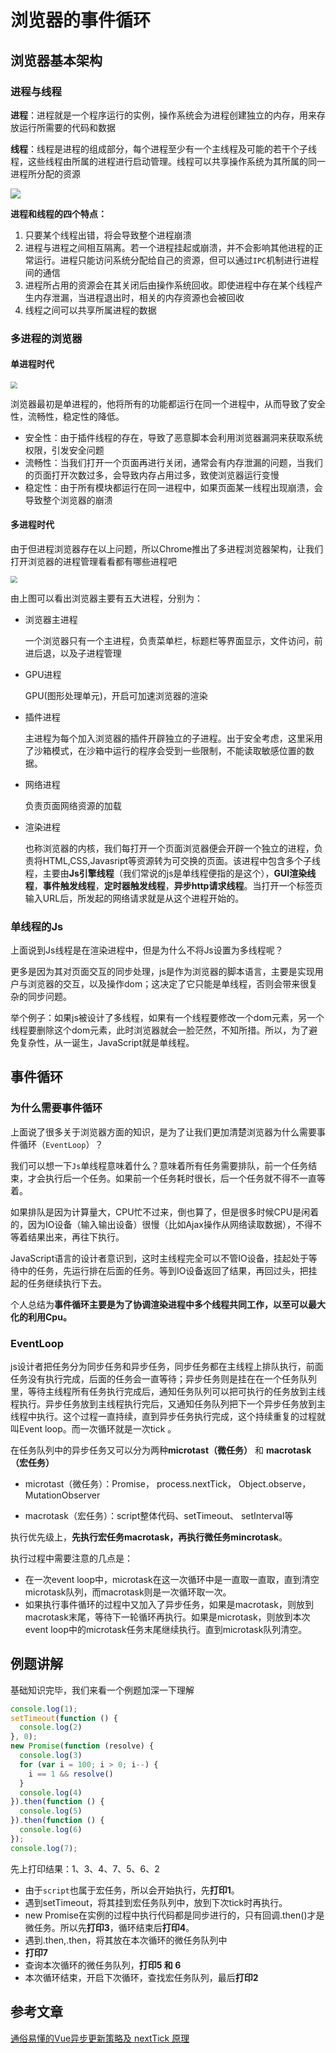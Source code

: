 # 浏览器的事件循环

## 浏览器基本架构

### 进程与线程

**进程**：进程就是一个程序运行的实例，操作系统会为进程创建独立的内存，用来存放运行所需要的代码和数据

**线程**：线程是进程的组成部分，每个进程至少有一个主线程及可能的若干个子线程，这些线程由所属的进程进行启动管理。线程可以共享操作系统为其所属的同一进程所分配的资源

![](C:\Users\ASUS\Desktop\note\images\前端基础\brower3.png)

**进程和线程的四个特点：**

1. 只要某个线程出错，将会导致整个进程崩溃
2. 进程与进程之间相互隔离。若一个进程挂起或崩溃，并不会影响其他进程的正常运行。进程只能访问系统分配给自己的资源，但可以通过`IPC`机制进行进程间的通信
3. 进程所占用的资源会在其关闭后由操作系统回收。即使进程中存在某个线程产生内存泄漏，当进程退出时，相关的内存资源也会被回收
4. 线程之间可以共享所属进程的数据

### 多进程的浏览器

#### 单进程时代

<img src="C:\Users\ASUS\Desktop\note\images\前端基础\brower2.png" style="zoom:67%;" />

浏览器最初是单进程的，他将所有的功能都运行在同一个进程中，从而导致了安全性，流畅性，稳定性的降低。

* 安全性：由于插件线程的存在，导致了恶意脚本会利用浏览器漏洞来获取系统权限，引发安全问题
* 流畅性：当我们打开一个页面再进行关闭，通常会有内存泄漏的问题，当我们的页面打开次数过多，会导致内存占用过多，致使浏览器运行变慢
* 稳定性：由于所有模块都运行在同一进程中，如果页面某一线程出现崩溃，会导致整个浏览器的崩溃

#### 多进程时代

由于但进程浏览器存在以上问题，所以Chrome推出了多进程浏览器架构，让我们打开浏览器的进程管理看看都有哪些进程吧

<img src="C:\Users\ASUS\Desktop\note\images\前端基础\brower1.png" style="zoom:67%;" />

由上图可以看出浏览器主要有五大进程，分别为：

* 浏览器主进程

  一个浏览器只有一个主进程，负责菜单栏，标题栏等界面显示，文件访问，前进后退，以及子进程管理

* GPU进程

  GPU(图形处理单元)，开启可加速浏览器的渲染

* 插件进程

  主进程为每个加入浏览器的插件开辟独立的子进程。出于安全考虑，这里采用了沙箱模式，在沙箱中运行的程序会受到一些限制，不能读取敏感位置的数据。

* 网络进程

  负责页面网络资源的加载

* 渲染进程

  也称浏览器的内核，我们每打开一个页面浏览器便会开辟一个独立的进程，负责将HTML,CSS,Javasript等资源转为可交换的页面。该进程中包含多个子线程，主要由**Js引擎线程**（我们常说的js是单线程便指的是这个），**GUI渲染线程**，**事件触发线程**，**定时器触发线程**，**异步http请求线程**。当打开一个标签页输入URL后，所发起的网络请求就是从这个进程开始的。

### 单线程的Js

上面说到Js线程是在渲染进程中，但是为什么不将Js设置为多线程呢？

更多是因为其对页面交互的同步处理，js是作为浏览器的脚本语言，主要是实现用户与浏览器的交互，以及操作dom；这决定了它只能是单线程，否则会带来很复杂的同步问题。 

举个例子：如果js被设计了多线程，如果有一个线程要修改一个dom元素，另一个线程要删除这个dom元素，此时浏览器就会一脸茫然，不知所措。所以，为了避免复杂性，从一诞生，JavaScript就是单线程。

## 事件循环

### 为什么需要事件循环

上面说了很多关于浏览器方面的知识，是为了让我们更加清楚浏览器为什么需要事件循环（`EventLoop`）？

我们可以想一下`Js`单线程意味着什么？意味着所有任务需要排队，前一个任务结束，才会执行后一个任务。如果前一个任务耗时很长，后一个任务就不得不一直等着。

如果排队是因为计算量大，CPU忙不过来，倒也算了，但是很多时候CPU是闲着的，因为IO设备（输入输出设备）很慢（比如Ajax操作从网络读取数据），不得不等着结果出来，再往下执行。

JavaScript语言的设计者意识到，这时主线程完全可以不管IO设备，挂起处于等待中的任务，先运行排在后面的任务。等到IO设备返回了结果，再回过头，把挂起的任务继续执行下去。

个人总结为**事件循环主要是为了协调渲染进程中多个线程共同工作，以至可以最大化的利用Cpu。**

### EventLoop

js设计者把任务分为同步任务和异步任务，同步任务都在主线程上排队执行，前面任务没有执行完成，后面的任务会一直等待；异步任务则是挂在在一个任务队列里，等待主线程所有任务执行完成后，通知任务队列可以把可执行的任务放到主线程执行。异步任务放到主线程执行完后，又通知任务队列把下一个异步任务放到主线程中执行。这个过程一直持续，直到异步任务执行完成，这个持续重复的过程就叫Event loop。而一次循环就是一次tick 。

在任务队列中的异步任务又可以分为两种**microtast（微任务）** 和 **macrotask（宏任务）**

* microtast（微任务）：Promise， process.nextTick， Object.observe， MutationObserver

* macrotask（宏任务）：script整体代码、setTimeout、 setInterval等

执行优先级上，**先执行宏任务macrotask，再执行微任务mincrotask**。

执行过程中需要注意的几点是：

- 在一次event loop中，microtask在这一次循环中是一直取一直取，直到清空microtask队列，而macrotask则是一次循环取一次。
- 如果执行事件循环的过程中又加入了异步任务，如果是macrotask，则放到macrotask末尾，等待下一轮循环再执行。如果是microtask，则放到本次event loop中的microtask任务末尾继续执行。直到microtask队列清空。

## 例题讲解

基础知识完毕，我们来看一个例题加深一下理解

```javascript
console.log(1);
setTimeout(function () {
  console.log(2)
}, 0); 
new Promise(function (resolve) {
  console.log(3)    
  for (var i = 100; i > 0; i--) {
    i == 1 && resolve()
  }
  console.log(4)
}).then(function () {
  console.log(5)
}).then(function () {
  console.log(6)
});
console.log(7);
```

先上打印结果：1、3、4、7、5、6、2

* 由于`script`也属于宏任务，所以会开始执行，先**打印1**。
* 遇到setTimeout，将其挂到宏任务队列中，放到下次tick时再执行。
* new Promise在实例的过程中执行代码都是同步进行的，只有回调.then()才是微任务。所以先**打印3**，循环结束后**打印4**。
* 遇到.then,.then，将其放在本次循环的微任务队列中
* **打印7**
* 查询本次循环的微任务队列，**打印5 和 6**
* 本次循环结束，开启下次循环，查找宏任务队列，最后**打印2**

## 参考文章

[通俗易懂的Vue异步更新策略及 nextTick 原理](https://juejin.cn/post/6844904169967452174)

